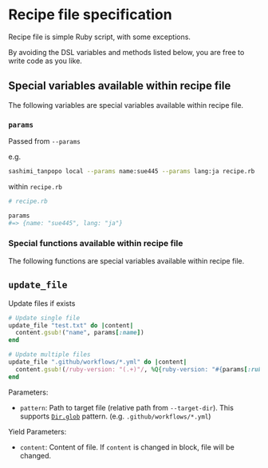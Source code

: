 # Recipe file specification
Recipe file is simple Ruby script, with some exceptions.

By avoiding the DSL variables and methods listed below, you are free to write code as you like.

## Special variables available within recipe file
The following variables are special variables available within recipe file.

### `params`
Passed from `--params`

e.g.

```bash
sashimi_tanpopo local --params name:sue445 --params lang:ja recipe.rb
```

within `recipe.rb`

```rb
# recipe.rb

params
#=> {name: "sue445", lang: "ja"}
```

### Special functions available within recipe file
The following functions are special variables available within recipe file.

## `update_file`
Update files if exists

```ruby
# Update single file
update_file "test.txt" do |content|
  content.gsub!("name", params[:name])
end

# Update multiple files
update_file ".github/workflows/*.yml" do |content|
  content.gsub!(/ruby-version: "(.+)"/, %Q{ruby-version: "#{params[:ruby_version]}"})
end
```

Parameters:

* `pattern`: Path to target file (relative path from `--target-dir`). This supports [`Dir.glob`](https://ruby-doc.org/current/Dir.html#method-c-glob) pattern. (e.g. `.github/workflows/*.yml`)

Yield Parameters:

* `content`: Content of file. If `content` is changed in block, file will be changed.
